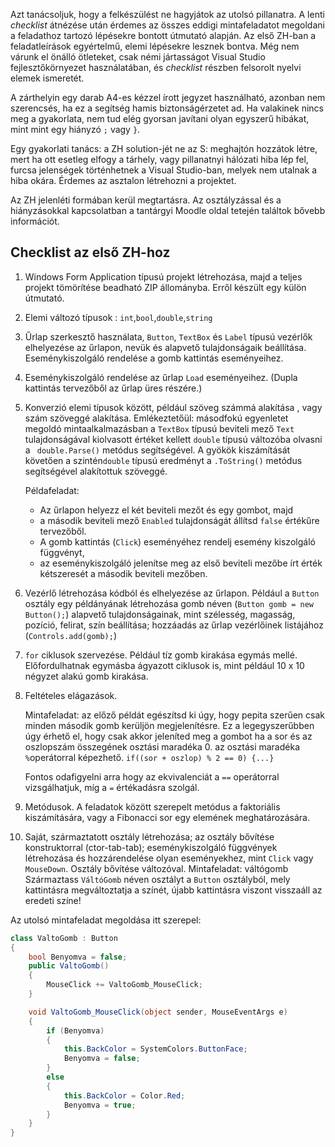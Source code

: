 
Azt tanácsoljuk, hogy a felkészülést ne hagyjátok az utolsó pillanatra. A lenti *checklist* átnézése után érdemes az összes eddigi mintafeladatot megoldani a feladathoz tartozó lépésekre bontott útmutató alapján. Az első ZH-ban a feladatleírások egyértelmű, elemi lépésekre lesznek bontva. Még nem várunk el önálló ötleteket, csak némi jártasságot Visual Studio fejlesztőkörnyezet használatában, és *checklist* részben felsorolt nyelvi elemek ismeretét. 

A zárthelyin egy darab A4-es kézzel írott jegyzet használható, azonban nem szerencsés, ha ez a segítség hamis biztonságérzetet ad. Ha valakinek nincs meg a gyakorlata, nem tud elég gyorsan javítani olyan egyszerű hibákat, mint mint egy hiányzó `;` vagy `}`. 

Egy gyakorlati tanács: a ZH solution-jét ne az S: meghajtón hozzátok létre, mert ha ott esetleg elfogy a tárhely, vagy pillanatnyi hálózati hiba lép fel, furcsa jelenségek történhetnek a Visual Studio-ban, melyek nem utalnak a hiba okára. Érdemes az asztalon létrehozni a projektet.

Az ZH jelenléti formában kerül megtartásra. Az osztályzással és a hiányzásokkal kapcsolatban a tantárgyi Moodle oldal tetején találtok bővebb információt. 

## Checklist az első ZH-hoz

1. Windows Form Application típusú projekt létrehozása, majd a teljes projekt tömörítése beadható ZIP állományba. Erről készült egy külön útmutató.

2. Elemi változó típusok : `int`,`bool`,`double`,`string`

3. Űrlap szerkesztő használata, `Button`, `TextBox` és `Label` típusú vezérlők elhelyezése az űrlapon, nevük és alapvető tulajdonságaik beállítása. Eseménykiszolgáló rendelése a gomb kattintás eseményeihez.

4. Eseménykiszolgáló rendelése az űrlap `Load` eseményeihez. (Dupla kattintás tervezőből az űrlap üres részére.)
	
5. Konverzió elemi típusok között, például szöveg számmá alakítása , vagy szám szöveggé alakítása. Emlékeztetőül: másodfokú egyenletet megoldó mintaalkalmazásban a `TextBox` típusú beviteli mező `Text` tulajdonságával kiolvasott értéket kellett `double` típusú változóba olvasni a ` double.Parse()` metódus segítségével. A gyökök kiszámítását követően a szintén`double` típusú eredményt a `.ToString()` metódus segítségével alakítottuk szöveggé.

	Példafeladat: 
	- Az űrlapon helyezz el két beviteli mezőt és egy gombot, majd
	- a második beviteli mező `Enabled` tulajdonságát állítsd `false` értékűre tervezőből. 
	- A gomb kattintás (`Click`) eseményéhez rendelj esemény kiszolgáló függvényt, 
	- az eseménykiszolgáló jelenítse meg az első beviteli mezőbe írt érték kétszeresét a második beviteli mezőben.

6. Vezérlő létrehozása kódból és elhelyezése az űrlapon. Például a `Button` osztály egy példányának létrehozása gomb néven (`Button gomb = new Button();`) alapvető tulajdonságainak, mint szélesség, magasság, pozíció, felirat, szín beállítása; hozzáadás az űrlap vezérlőinek listájához (`Controls.add(gomb);`)

7. `for` ciklusok szervezése. Például tíz gomb kirakása egymás mellé. Előfordulhatnak egymásba ágyazott ciklusok is, mint például 10 x 10 négyzet alakú gomb kirakása.

8. Feltételes elágazások. 

	Mintafeladat: az előző példát egészítsd ki úgy, hogy pepita szerűen csak minden második gomb kerüljön megjelenítésre. Ez a legegyszerűbben úgy érhető el, hogy csak akkor jeleníted meg a gombot ha a sor és az oszlopszám összegének osztási maradéka 0. az osztási maradéka `%`operátorral képezhető. `if((sor + oszlop) % 2 == 0) {...}`

	Fontos odafigyelni arra hogy az ekvivalenciát a `==` operátorral vizsgálhatjuk, míg a `=` értékadásra szolgál.

9. Metódusok. A feladatok között szerepelt metódus a faktoriális kiszámítására, vagy a Fibonacci sor egy elemének meghatározására.

10.   Saját, származtatott osztály létrehozása; az osztály bővítése konstruktorral (ctor-tab-tab); eseménykiszolgáló függvények létrehozása és hozzárendelése olyan eseményekhez, mint `Click` vagy `MouseDown`. Osztály bővítése változóval.
	Mintafeladat: váltógomb
	Származtass `VáltóGomb` néven osztályt a `Button` osztályból, mely kattintásra megváltoztatja a színét, újabb kattintásra viszont visszaáll az eredeti színe! 

Az utolsó mintafeladat megoldása itt szerepel:
```csharp
class ValtoGomb : Button
{
    bool Benyomva = false;
    public ValtoGomb()
    {
        MouseClick += ValtoGomb_MouseClick;
    }

    void ValtoGomb_MouseClick(object sender, MouseEventArgs e)
    {
        if (Benyomva)
        {
            this.BackColor = SystemColors.ButtonFace;
            Benyomva = false;
        }
        else
        {
            this.BackColor = Color.Red;
            Benyomva = true;
        }
    }        
}
```
	
